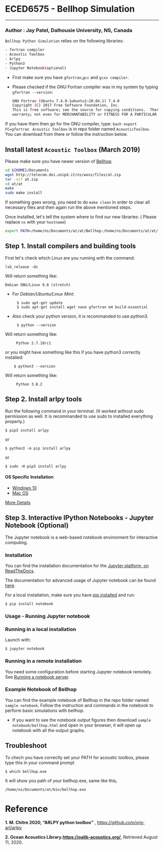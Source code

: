 # ECED6575 - Bellhop Simulation
--------------------------------------------------------------------------------------------------
### Author : Jay Patel, Dalhousie University, NS, Canada

`Bellhop Python Simulation` relies on the following libraries:
```bash
- fortran compiler
- Acoustic Toolbox
- Arlpy
- Python3
- Jupyter Notebook(optional)
```
* First make sure you have `gfortran`,`gcc` and `gcxx compiler`.

* Please checked if the GNU Fortran compiler was in my system by typing `gfortran --version`:
    ```bash
    GNU Fortran (Ubuntu 7.4.0-1ubuntu1~20.04.1) 7.4.0
    Copyright (C) 2017 Free Software Foundation, Inc.
    This is free software; see the source for copying conditions.  There is NO
    warranty; not even for MERCHANTABILITY or FITNESS FOR A PARTICULAR PURPOSE.
    ```

If you have them then go for the GNU compiler, type:
    ```bash
    export FC=gfortran
    ```
`Acoustic Toolbox` is in repo folder named `AcousticToolbox`. You can download from there or follow the instruction below.

## Install latest `Acoustic Toolbox` (March 2019) 
Please make sure you have newer version of [Bellhop](https://oalib-acoustics.org/).
```bash
cd ${HOME}/Documents
wget http://telecom.dei.unipd.it/ns/woss/files/at.zip
tar -xzf at.zip
cd at/at
make
sudo make install
```
If something goes wrong, you need to do `make clean` in order to clear all necessary files and then again run the above mentioned steps.

Once installed, let's tell the system where to find our new libraries: ( Please replace `ns` with your `hostname`)
```bash
export PATH=/home/ns/Documents/at/at/Bellhop:/home/ns/Documents/at/at/:$PATH
```
## Step 1. Install compilers and building tools

First let's check which Linux are you running with the command:
    
    lsb_release -ds
    
Will return something like:
    
    Debian GNU/Linux 9.8 (stretch)
    
* For *Debian/Ubuntu/Linux Mint*:
    
        $ sudo apt-get update
        $ sudo apt-get install wget nano gfortran m4 build-essential
    
* Also check your python version, it is recommanded to use python3.
   
        $ python --version
   
Will return something like:
    
         Python 2.7.18rc1
    
or you might have something like this if you have python3 correctly installed:
   
        $ python3 --version
   
Will return something like:
    
         Python 3.8.2
    

## Step 2. Install arlpy tools

Run the following command in your terminal. (It worked without sudo permission as well. It is recommanded to use sudo to installed everything properly.)

    $ pip3 install arlpy

or

    $ python3 -m pip install arlpy

or

    $ sudo -H pip3 install arlpy

#### OS Specific Installation
- [Windows 10](https://github.com/patel999jay/Bellhop-ARLPY-ECED6575/blob/master/Installation%20Manual_draft.pdf)
- [Mac OS](https://github.com/patel999jay/Bellhop-ARLPY-ECED6575/blob/master/MacOS%20Installation%20Manual.pdf)


[More Details](https://pypi.org/project/arlpy/)

## Step 3. Interactive IPython Notebooks - Jupyter Notebook (Optional)
The Jupyter notebook is a web-based notebook environment for interactive computing.

### Installation
You can find the installation documentation for the
[Jupyter platform, on ReadTheDocs](https://jupyter.readthedocs.io/en/latest/install.html).

The documentation for advanced usage of Jupyter notebook can be found
[here](https://jupyter-notebook.readthedocs.io/en/latest/).

For a local installation, make sure you have
[pip installed](https://pip.readthedocs.io/en/stable/installing/) and run:

    $ pip install notebook

### Usage - Running Jupyter notebook

### Running in a local installation

Launch with:

    $ jupyter notebook

### Running in a remote installation

You need some configuration before starting Jupyter notebook remotely. See [Running a notebook server](https://jupyter-notebook.readthedocs.io/en/stable/public_server.html).

### Example Notebook of Bellhop

You can find the example notebook of Bellhop in the repo folder named `sample notebook`. Follow the instruction and commands in the notebook to perform basic simulations with bellhop.

* If you want to see the notebook output figures then download `sample notebook/bellhop.html` and open in your browser, it will open up notebook with all the output graphs. 

## Troubleshoot

To chech you have correctly set your PATH for acoustic toolbox, please type this in your command prompt
    
    $ which bellhop.exe
   
It will show you path of your bellhop.exe, same like this,

    
    /home/ns/Documents/at/bin/bellhop.exe
    
 # Reference

  **1. M. Chitre 2020, “ARLPY python toolbox”** , https://github.com/org-arl/arlpy 
  
  **2. Ocean Acoustics Library.https://oalib-acoustics.org/**, Retrieved August 11, 2020.   
